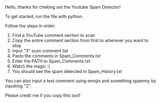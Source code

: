 Hello, thanks for cheking out the Youtube Spam Detector!

To get started, run the file with python.

Follow the steps in order:
1. Find a YouTube comment section to scan
2. Copy the entire comment section from first to wherever you want to stop
3. Input "3" scan comment list
4. Paste the comments in Spam_Comments.txt
5. Enter the PATH to Spam_Comments.txt
6. Watch the magic :)
7. You should see the spam detected in Spam_History.txt


You can also input a test comment using emojis and something spammy by inputting "2".

Please credit me if you copy this tool!
